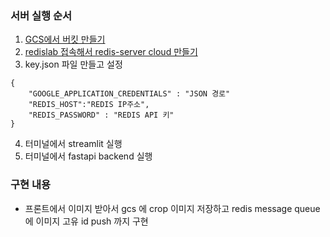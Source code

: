 ### 서버 실행 순서

1. [GCS에서 버킷 만들기](https://soundprovider.tistory.com/entry/GCP-Python%EC%97%90%EC%84%9C-GCP-Cloud-Storage-%EC%97%B0%EB%8F%99%ED%95%98%EA%B8%B0)
2. [redislab 접속해서 redis-server cloud 만들기](https://inpa.tistory.com/entry/REDIS-%F0%9F%93%9A-Redis%EB%A5%BC-%ED%81%B4%EB%9D%BC%EC%9A%B0%EB%93%9C%EB%A1%9C-%EC%82%AC%EC%9A%A9%ED%95%98%EC%9E%90-Redislabs?category=918728)
3. key.json 파일 만들고 설정
```
{
    "GOOGLE_APPLICATION_CREDENTIALS" : "JSON 경로"
    "REDIS_HOST":"REDIS IP주소",
    "REDIS_PASSWORD" : "REDIS API 키"
}
```
4. 터미널에서 streamlit 실행
5. 터미널에서 fastapi backend 실행

### 구현 내용
- 프론트에서 이미지 받아서 gcs 에 crop 이미지 저장하고 redis message queue에 이미지 고유 id push 까지 구현
